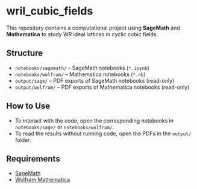 # wril_cubic_fields

This repository contains a computational project using **SageMath** and **Mathematica** to study WR ideal lattices in cyclic cubic fields.

## Structure

- `notebooks/sagemath/` – SageMath notebooks (`*.ipynb`)
- `notebooks/wolfram/` – Mathematica notebooks (`*.nb`)
- `output/sage/` – PDF exports of SageMath notebooks (read-only)
- `output/wolfram/` – PDF exports of Mathematica notebooks (read-only)

## How to Use

- To interact with the code, open the corresponding notebooks in `notebooks/sage/` or `notebooks/wolfram/`.
- To read the results without running code, open the PDFs in the `output/` folder.

## Requirements

- [SageMath](https://www.sagemath.org/)
- [Wolfram Mathematica](https://www.wolfram.com/mathematica/)

